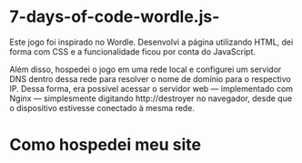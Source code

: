 # 7-days-of-code-wordle.js-
Este jogo foi inspirado no Wordle. Desenvolvi a página utilizando HTML, dei forma com CSS e a funcionalidade ficou por conta do JavaScript.

Além disso, hospedei o jogo em uma rede local e configurei um servidor DNS dentro dessa rede para resolver o nome de domínio para o respectivo IP. Dessa forma, era possível acessar o servidor web — implementado com Nginx — simplesmente digitando http://destroyer no navegador, desde que o dispositivo estivesse conectado à mesma rede.

<h1>Como hospedei meu site 

